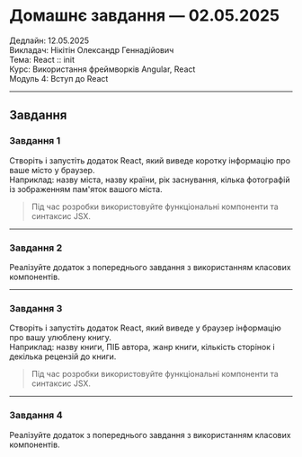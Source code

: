 # Домашнє завдання — 02.05.2025  
Дедлайн: 12.05.2025  
Викладач: Нікітін Олександр Геннадійович  
Тема: React :: init  
Курс: Використання фреймворків Angular, React  
Модуль 4: Вступ до React  

---

## Завдання

### Завдання 1  
Створіть і запустіть додаток React, який виведе коротку інформацію про ваше місто у браузер.  
Наприклад: назву міста, назву країни, рік заснування, кілька фотографій із зображенням пам'яток вашого міста.

> Під час розробки використовуйте функціональні компоненти та синтаксис JSX.

---

### Завдання 2  
Реалізуйте додаток з попереднього завдання з використанням класових компонентів.

---

### Завдання 3  
Створіть і запустіть додаток React, який виведе у браузер інформацію про вашу улюблену книгу.  
Наприклад: назву книги, ПІБ автора, жанр книги, кількість сторінок і декілька рецензій до книги.

> Під час розробки використовуйте функціональні компоненти та синтаксис JSX.

---

### Завдання 4  
Реалізуйте додаток з попереднього завдання з використанням класових компонентів.
